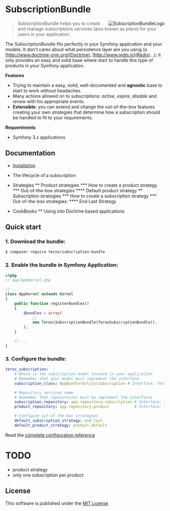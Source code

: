 SubscriptionBundle
==================

<img src="https://raw.githubusercontent.com/terox/SubscriptionBundle/master/doc/images/SubscriptionBundleLogo.png" alt="SubscriptionBundleLogo" align="right">

> SubscriptionBundle helps you to create and manage subscriptions services (also known as plans) for your users in your application.

The SubscriptionBundle fits perfectly in your Symfony application and your models. It don't cares about what persistence
layer are you using (a [http://www.doctrine-orm.org](Doctrine), [http://www.redis.io](Redis)...); it only provides an easy 
and solid base where start to handle this type of products in your Symfony application.

**Features**
 * Trying to maintain a easy, solid, well-documented and **agnostic** base to start to work without headaches.
 * Many actions allowed on to subscriptions: *active*, *expire*, *disable* and *renew* with his appropriate events.
 * **Extensible**: you can extend and change the out-of-the-box features creating your own strategies that determine how 
 a subscription should be handled to fit to your requirements.

**Requeriments**
 * Symfony 3.x applications
 
Documentation
-------------
* [Installation](#installation)
* The lifecycle of a subscription
* Strategies
** Product strategies
*** How to create a product strategy
*** Out-of-the-box strategies
**** Default product strategy
** Subscription strategies
*** How to create a subscription strategy
*** Out-of-the-box strategies:
**** End Last Strategy

* CookBooks
** Using into Doctrine based applications

Quick start
-----------

### 1. Download the bundle:

```bash
$ composer require terox/subscription-bundle
```

### 2. Enable the bundle in Symfony Application:

```php
<?php
// app/AppKernel.php

// ...
class AppKernel extends Kernel
{
    public function registerBundles()
    {
        $bundles = array(
            // ...
            new Terox\SubscriptionBundle\TeroxSubscriptionBundle(),
        );
    }

    // ...
}
```

### 3. Configure the bundle:

```yaml
terox_subscription:
    # Where is the subscription model located in your application
    # Remember that your model must implement the interface
    subscription_class: AppBundle\Entity\Subscription # Interface: Terox\SubscriptionBundle\Model\SubscriptionInterface

    # Repository services name
    # Remember that repositories must be implement the interfaces
    subscription_repository: app.repository.subscription # Interface: Terox\SubscriptionBundle\Repository\SubscriptionRepositoryInterface
    product_repository: app.repository.product           # Interface: Terox\SubscriptionBundle\Repository\ProductRepositoryInterface

    # Configure out-of-the-box strategies
    default_subscription_strategy: end_last
    default_product_strategy: product.default
```
Read the [complete configuration reference](https://github.com/terox/SubscriptionBundle/master/doc/ReferenceConfig.md)


# TODO
- product strategy
- only one subscription per product

License
-------

This software is published under the [MIT License](https://github.com/terox/SubscriptionBundle/master/LICENSE.md)